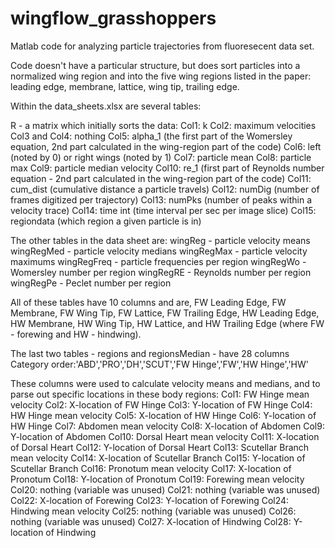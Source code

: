 # wingflow_grasshoppers
Matlab code for analyzing particle trajectories from fluoresecent data set. 

Code doesn't have a particular structure, but does sort particles into a normalized wing region and into the five wing regions listed in the paper: leading edge, membrane, lattice, wing tip, trailing edge.

Within the data_sheets.xlsx are several tables: 

R - a matrix which initially sorts the data:
  Col1: k
  Col2: maximum velocities
  Col3 and Col4: nothing
  Col5: alpha_1 (the first part of the Womersley equation, 2nd part calculated in the wing-region part of the code)
  Col6: left (noted by 0) or right wings (noted by 1)
  Col7: particle mean
  Col8: particle max
  Col9: particle median velocity
  Col10: re_1 (first part of Reynolds number equation - 2nd part calculated in the wing-region part of the code)
  Col11: cum_dist (cumulative distance a particle travels)
  Col12: numDig (number of frames digitized per trajectory)
  Col13: numPks (number of peaks within a velocity trace)
  Col14: time int (time interval per sec per image slice)
  Col15: regiondata (which region a given particle is in)
  
 The other tables in the data sheet are: 
 wingReg - particle velocity means
 wingRegMed - particle velocity medians
 wingRegMax - particle velocity maximums
 wingRegFreq - particle frequencies per region
 wingRegWo -  Womersley number per region
 wingRegRE -  Reynolds number per region
 wingRegPe - Peclet number per region
 
 All of these tables have 10 columns and are, FW Leading Edge,	FW Membrane,	FW Wing Tip,	FW Lattice, FW Trailing Edge,	HW Leading Edge,	HW Membrane,	HW Wing Tip,	HW Lattice, and HW Trailing Edge (where FW - forewing and HW - hindwing). 


The last two tables - regions and regionsMedian - have 28 columns
Category order:'ABD','PRO','DH','SCUT','FW Hinge','FW','HW Hinge','HW'

These columns were used to calculate velocity means and medians, and to parse out specific locations in these body regions:
Col1: FW Hinge mean velocity
Col2: X-location of FW Hinge
Col3: Y-location of FW Hinge
Col4: HW Hinge mean velocity
Col5: X-location of HW Hinge
Col6: Y-location of HW Hinge
Col7: Abdomen mean velocity
Col8: X-location of Abdomen
Col9: Y-location of Abdomen
Col10: Dorsal Heart mean velocity
Col11: X-location of Dorsal Heart
Col12: Y-location of Dorsal Heart
Col13: Scutellar Branch mean velocity
Col14: X-location of Scutellar Branch
Col15: Y-location of Scutellar Branch
Col16: Pronotum mean velocity
Col17: X-location of Pronotum
Col18: Y-location of Pronotum
Col19: Forewing mean velocity
Col20: nothing (variable was unused)
Col21: nothing (variable was unused)
Col22: X-location of Forewing
Col23: Y-location of Forewing
Col24: Hindwing mean velocity
Col25: nothing (variable was unused)
Col26: nothing (variable was unused)
Col27: X-location of Hindwing
Col28: Y-location of Hindwing



